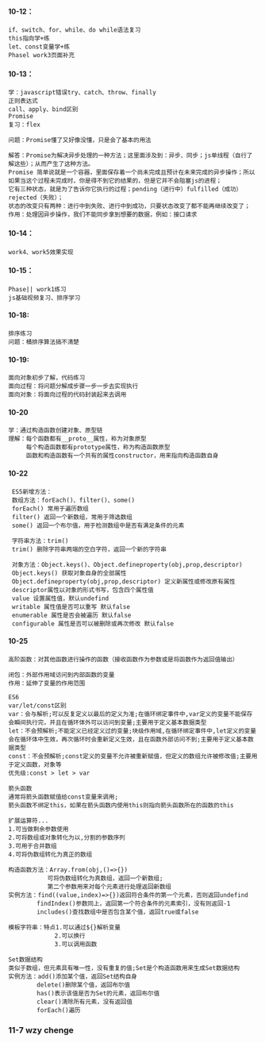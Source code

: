 #### 10-12：
    if、switch、for、while、do while语法复习
    this指向学+练
    let、const变量学+练
    Phasel work3页面补充
#### 10-13：
    学：javascript错误try、catch、throw、finally
    正则表达式
    call、apply、bind区别
    Promise
    复习：flex

    问题：Promise懂了又好像没懂，只是会了基本的用法

    解答：Promise为解决异步处理的一种方法；这里面涉及到：异步、同步；js单线程（自行了解这些）；从而产生了这种方法。
    Promise 简单说就是一个容器，里面保存着一个尚未完成且预计在未来完成的异步操作；所以如果当这个过程未完成时，你是得不到它的结果的，但是它并不会阻塞js的进程；
    它有三种状态，就是为了告诉你它执行的过程；pending（进行中）fulfilled（成功）rejected（失败）；
    状态的改变只有两种：进行中到失败、进行中到成功，只要状态改变了都不能再继续改变了；
    作用：处理因异步操作，我们不能同步拿到想要的数据，例如：接口请求

#### 10-14：
    work4、work5效果实现

#### 10-15：
    Phase|| work1练习
    js基础视频复习、排序学习

#### 10-18:
    排序练习
    问题：桶排序算法搞不清楚

#### 10-19:
    面向对象初步了解，代码练习
    面向过程：将问题分解成步骤一步一步去实现执行
    面向对象：将面向过程的代码封装起来去调用

#### 10-20
    学：通过构造函数创建对象、原型链
    理解：每个函数都有__proto__属性，称为对象原型
         每个构造函数都有prototype属性，称为构造函数原型
         函数和构造函数有一个共有的属性constructor，用来指向构造函数自身

#### 10-22
     ES5新增方法：
     数组方法：forEach()、filter()、some()
     forEach() 常用于遍历数组
     filter() 返回一个新数组，常用于筛选数组
     some() 返回一个布尔值，用于检测数组中是否有满足条件的元素

     字符串方法：trim()
     trim() 删除字符串两端的空白字符，返回一个新的字符串

     对象方法：Object.keys()、Object.defineproperty(obj,prop,descriptor)
     Object.keys() 获取对象自身的全部属性
     Object.defineproperty(obj,prop,descriptor) 定义新属性或修改原有属性
     descriptor属性以对象的形式书写，包含四个属性值
     value 设置属性值，默认undefind
     writable 属性值是否可以重写 默认false
     enumerable 属性是否会被遍历 默认false
     configurable 属性是否可以被删除或再次修改 默认false

#### 10-25
    高阶函数：对其他函数进行操作的函数（接收函数作为参数或是将函数作为返回值输出）

    闭包：外部作用域访问到内部函数的变量
    作用：延伸了变量的作用范围
   
    ES6
    var/let/const区别
    var：会与解析;可以反复定义以最后的定义为准;在循环绑定事件中,var定义的变量不能保存会瞬间执行完，并且在循环体外可以访问到变量;主要用于定义基本数据类型
    let：不会预解析;不能定义已经定义过的变量;块级作用域,在循环绑定事件中,let定义的变量会在循环体中生效，再次循环时会重新定义生效，且在函数外部访问不到;主要用于定义基本数据类型
    const：不会预解析;const定义的变量不允许被重新赋值，但定义的数组允许被修改值;主要用于定义函数，对象等
    优先级:const > let > var 

    箭头函数
    通常将箭头函数赋值给const变量来调用;
    箭头函数不绑定this，如果在箭头函数内使用this则指向箭头函数所在的函数的this

    扩展运算符...
    1.可当做剩余参数使用
    2.可将数组或对象转化为以,分割的参数序列
    3.可用于合并数组
    4.可将伪数组转化为真正的数组

    构造函数方法：Array.from(obj,()=>{})
               可将伪数组转化为真数组，返回一个新数组;
               第二个参数用来对每个元素进行处理返回新数组
    实例方法：find((value,index)=>{})返回符合条件的第一个元素，否则返回undefind
            findIndex()参数同上，返回第一个符合条件的元素索引，没有则返回-1
            includes()查找数组中是否包含某个值，返回true或false
        
    模板字符串：特点1.可以通过${}解析变量
                 2.可以换行
                 3.可以调用函数

    Set数据结构
    类似于数组，但元素具有唯一性，没有重复的值;Set是个构造函数用来生成Set数据结构
    实例方法：add()添加某个值，返回Set结构自身
            delete()删除某个值，返回布尔值
            has()表示该值是否为Set的元素，返回布尔值
            clear()清除所有元素，没有返回值
            forEach()遍历
### 11-7 wzy chenge


            




           
    